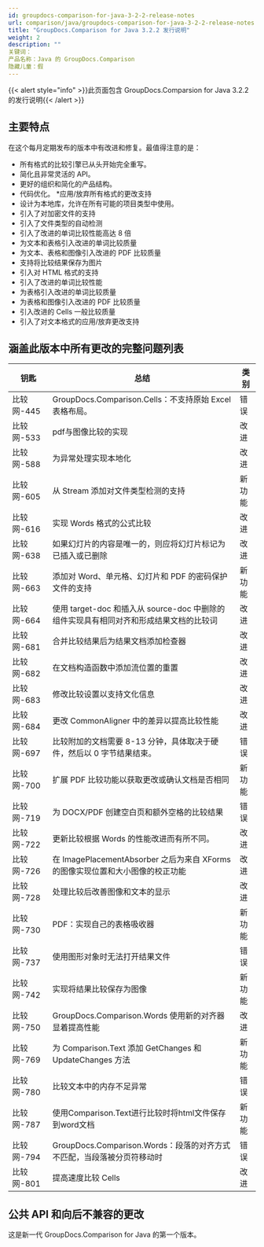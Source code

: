 ```yaml
---
id: groupdocs-comparison-for-java-3-2-2-release-notes
url: comparison/java/groupdocs-comparison-for-java-3-2-2-release-notes
title: "GroupDocs.Comparison for Java 3.2.2 发行说明"
weight: 2
description: ""
关键词：
产品名称：Java 的 GroupDocs.Comparison
隐藏儿童：假
---
```

{{< alert style="info" >}}此页面包含 GroupDocs.Comparsion for Java 3.2.2 的发行说明{{< /alert >}}

## 主要特点

在这个每月定期发布的版本中有改进和修复。最值得注意的是：

* 所有格式的比较引擎已从头开始完全重写。
* 简化且非常灵活的 API。
* 更好的组织和简化的产品结构。
* 代码优化。
*应用/放弃所有格式的更改支持
* 设计为本地库，允许在所有可能的项目类型中使用。
* 引入了对加密文件的支持
* 引入了文件类型的自动检测
* 引入了改进的单词比较性能高达 8 倍
* 为文本和表格引入改进的单词比较质量
* 为文本、表格和图像引入改进的 PDF 比较质量
* 支持将比较结果保存为图片
* 引入对 HTML 格式的支持
* 引入了改进的单词比较性能
* 为表格引入改进的单词比较质量
* 为表格和图像引入改进的 PDF 比较质量
* 引入改进的 Cells 一般比较质量
* 引入了对文本格式的应用/放弃更改支持

## 涵盖此版本中所有更改的完整问题列表

|钥匙 |总结 |类别 |
| --- | --- | --- |
|比较网-445 | GroupDocs.Comparison.Cells：不支持原始 Excel 表格布局。 |错误 |
|比较网-533 | pdf与图像比较的实现|改进 |
|比较网-588 |为异常处理实现本地化 |改进 |
|比较网-605 |从 Stream 添加对文件类型检测的支持 |新功能 |
|比较网-616 |实现 Words 格式的公式比较 |改进 |
|比较网-638 |如果幻灯片的内容是唯一的，则应将幻灯片标记为已插入或已删除 |改进 |
|比较网-663 |添加对 Word、单元格、幻灯片和 PDF 的密码保护文件的支持 |新功能 |
|比较网-664 |使用 target-doc 和插入从 source-doc 中删除的组件实现具有相同对齐和形成结果文档的比较词 |改进 |
|比较网-681 |合并比较结果后为结果文档添加检查器 |改进 |
|比较网-682 |在文档构造函数中添加流位置的重置 |改进 |
|比较网-683 |修改比较设置以支持文化信息 |改进 |
|比较网-684 |更改 CommonAligner 中的差异以提高比较性能 |改进 |
|比较网-697 |比较附加的文档需要 8-13 分钟，具体取决于硬件，然后以 0 字节结果结束。 |错误 |
|比较网-700 |扩展 PDF 比较功能以获取更改或确认文档是否相同 |新功能 |
|比较网-719 |为 DOCX/PDF 创建空白页和额外空格的比较结果 |错误 |
|比较网-722 |更新比较根据 Words 的性能改进而有所不同。 |改进 |
|比较网-726 |在 ImagePlacementAbsorber 之后为来自 XForms 的图像实现位置和大小图像的校正功能 |改进 |
|比较网-728 |处理比较后改善图像和文本的显示|改进 |
|比较网-730 | PDF：实现自己的表格吸收器 |新功能 |
|比较网-737 |使用图形对象时无法打开结果文件 |错误 |
|比较网-742 |实现将结果比较保存为图像 |新功能 |
|比较网-750 | GroupDocs.Comparison.Words 使用新的对齐器显着提高性能 |改进 |
|比较网-769 |为 Comparison.Text 添加 GetChanges 和 UpdateChanges 方法 |新功能 |
|比较网-780 |比较文本中的内存不足异常 |错误 |
|比较网-787 |使用Comparison.Text进行比较时将html文件保存到word文档|新功能 |
|比较网-794 | GroupDocs.Comparison.Words：段落的对齐方式不匹配，当段落被分页符移动时 |错误 |
|比较网-801 |提高速度比较 Cells |改进 |

## 公共 API 和向后不兼容的更改

这是新一代 GroupDocs.Comparison for Java 的第一个版本。

